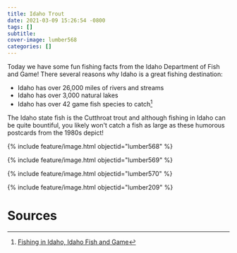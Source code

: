 ```yaml
---
title: Idaho Trout
date: 2021-03-09 15:26:54 -0800
tags: []
subtitle: 
cover-image: lumber568
categories: []
---
```


Today we have some fun fishing facts from the Idaho Department of Fish and Game! There several reasons why Idaho is a great fishing destination:
- Idaho has over 26,000 miles of rivers and streams
- Idaho has over 3,000 natural lakes
- Idaho has over 42 game fish species to catch[^1]

The Idaho state fish is the Cutthroat trout and although fishing in Idaho can be quite bountiful, you likely won't catch a fish as large as these humorous postcards from the 1980s depict!

{% include feature/image.html objectid="lumber568" %}

{% include feature/image.html objectid="lumber569" %}

{% include feature/image.html objectid="lumber570" %}

{% include feature/image.html objectid="lumber209" %}

# Sources

[^1]: [Fishing in Idaho, Idaho Fish and Game](https://idfg.idaho.gov/fish)